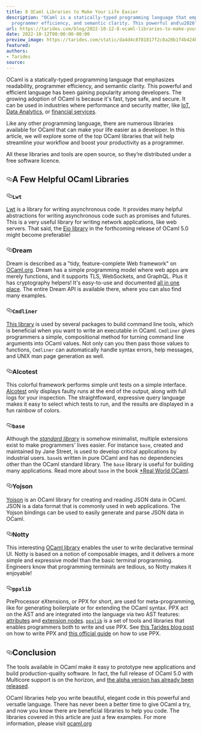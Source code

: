 ```yaml
---
title: 8 OCaml Libraries to Make Your Life Easier
description: "OCaml is a statically-typed programming language that emphasizes readability,
  programmer efficiency, and semantic clarity. This powerful and\u2026"
url: https://tarides.com/blog/2022-10-12-8-ocaml-libraries-to-make-your-life-easier
date: 2022-10-12T00:00:00-00:00
preview_image: https://tarides.com/static/da4d4c8781817f2c0a20b1f4b424b4c9/97432/libraries.jpg
featured:
authors:
- Tarides
source:
---
```


<p>OCaml is a statically-typed programming language that emphasizes readability, programmer efficiency, and semantic clarity. This powerful and efficient language has been gaining popularity among developers. The growing adoption of OCaml is because it's fast, type safe, and secure. It can be used in industries where performance and security matter, like <a href="https://ocaml.org/success-stories/sensor-analytics-and-automation-platform-for-sustainable-agriculture">IoT</a>, <a href="https://ocaml.org/success-stories/peta-byte-scale-web-crawler">Data Analytics</a>, or <a href="https://ocaml.org/success-stories/large-scale-trading-system">financial services</a>.</p>
<p>Like any other programming language, there are numerous libraries available for OCaml that can make your life easier as a developer. In this article, we will explore some of the top OCaml libraries that will help streamline your workflow and boost your productivity as a programmer.</p>
<p>All these libraries and tools are open source, so they&rsquo;re distributed under a free software licence.</p>
<h2 style="position:relative;"><a href="https://tarides.com/feed.xml#a-few-helpful-ocaml-libraries" aria-label="a few helpful ocaml libraries permalink" class="anchor before"><svg aria-hidden="true" focusable="false" height="16" version="1.1" viewbox="0 0 16 16" width="16"><path fill-rule="evenodd" d="M4 9h1v1H4c-1.5 0-3-1.69-3-3.5S2.55 3 4 3h4c1.45 0 3 1.69 3 3.5 0 1.41-.91 2.72-2 3.25V8.59c.58-.45 1-1.27 1-2.09C10 5.22 8.98 4 8 4H4c-.98 0-2 1.22-2 2.5S3 9 4 9zm9-3h-1v1h1c1 0 2 1.22 2 2.5S13.98 12 13 12H9c-.98 0-2-1.22-2-2.5 0-.83.42-1.64 1-2.09V6.25c-1.09.53-2 1.84-2 3.25C6 11.31 7.55 13 9 13h4c1.45 0 3-1.69 3-3.5S14.5 6 13 6z"></path></svg></a>A Few Helpful OCaml Libraries</h2>
<h3 style="position:relative;"><a href="https://tarides.com/feed.xml#lwt" aria-label="lwt permalink" class="anchor before"><svg aria-hidden="true" focusable="false" height="16" version="1.1" viewbox="0 0 16 16" width="16"><path fill-rule="evenodd" d="M4 9h1v1H4c-1.5 0-3-1.69-3-3.5S2.55 3 4 3h4c1.45 0 3 1.69 3 3.5 0 1.41-.91 2.72-2 3.25V8.59c.58-.45 1-1.27 1-2.09C10 5.22 8.98 4 8 4H4c-.98 0-2 1.22-2 2.5S3 9 4 9zm9-3h-1v1h1c1 0 2 1.22 2 2.5S13.98 12 13 12H9c-.98 0-2-1.22-2-2.5 0-.83.42-1.64 1-2.09V6.25c-1.09.53-2 1.84-2 3.25C6 11.31 7.55 13 9 13h4c1.45 0 3-1.69 3-3.5S14.5 6 13 6z"></path></svg></a><strong><code>Lwt</code></strong></h3>
<p><a href="https://github.com/ocsigen/lwt">Lwt</a> is a library for writing asynchronous code. It provides many helpful abstractions for writing asynchronous code such as promises and futures. This is a very useful library for writing network applications, like web servers. That said, the <a href="https://ocaml.org/p/eio/0.5">Eio library</a> in the forthcoming release of OCaml 5.0 might become preferable!</p>
<h3 style="position:relative;"><a href="https://tarides.com/feed.xml#dream" aria-label="dream permalink" class="anchor before"><svg aria-hidden="true" focusable="false" height="16" version="1.1" viewbox="0 0 16 16" width="16"><path fill-rule="evenodd" d="M4 9h1v1H4c-1.5 0-3-1.69-3-3.5S2.55 3 4 3h4c1.45 0 3 1.69 3 3.5 0 1.41-.91 2.72-2 3.25V8.59c.58-.45 1-1.27 1-2.09C10 5.22 8.98 4 8 4H4c-.98 0-2 1.22-2 2.5S3 9 4 9zm9-3h-1v1h1c1 0 2 1.22 2 2.5S13.98 12 13 12H9c-.98 0-2-1.22-2-2.5 0-.83.42-1.64 1-2.09V6.25c-1.09.53-2 1.84-2 3.25C6 11.31 7.55 13 9 13h4c1.45 0 3-1.69 3-3.5S14.5 6 13 6z"></path></svg></a><strong>Dream</strong></h3>
<p>Dream is described as a &quot;tidy, feature-complete Web framework&quot; on <a href="https://ocaml.org/p/dream/1.0.0~alpha4">OCaml.org</a>. Dream has a simple programming model where web apps are merely functions, and it supports TLS, WebSockets, and GraphQL. Plus it has cryptography helpers! It's easy-to-use and documented <a href="https://aantron.github.io/dream/">all in one place</a>. The entire Dream API is available there, where you can also find many examples.</p>
<h3 style="position:relative;"><a href="https://tarides.com/feed.xml#cmdliner" aria-label="cmdliner permalink" class="anchor before"><svg aria-hidden="true" focusable="false" height="16" version="1.1" viewbox="0 0 16 16" width="16"><path fill-rule="evenodd" d="M4 9h1v1H4c-1.5 0-3-1.69-3-3.5S2.55 3 4 3h4c1.45 0 3 1.69 3 3.5 0 1.41-.91 2.72-2 3.25V8.59c.58-.45 1-1.27 1-2.09C10 5.22 8.98 4 8 4H4c-.98 0-2 1.22-2 2.5S3 9 4 9zm9-3h-1v1h1c1 0 2 1.22 2 2.5S13.98 12 13 12H9c-.98 0-2-1.22-2-2.5 0-.83.42-1.64 1-2.09V6.25c-1.09.53-2 1.84-2 3.25C6 11.31 7.55 13 9 13h4c1.45 0 3-1.69 3-3.5S14.5 6 13 6z"></path></svg></a><strong><code>Cmdliner</code></strong></h3>
<p><a href="https://ocaml.org/p/cmdliner/1.1.0/doc/index.html">This library</a> is used by several packages to build command line tools, which is beneficial when you want to write an executable in OCaml. <code>Cmdliner</code> gives programmers a simple, compositional method for turning command line arguments into OCaml values. Not only can you then pass those values to functions, <code>Cmdliner</code> can automatically handle syntax errors, help messages, and UNIX man page generation as well.</p>
<h3 style="position:relative;"><a href="https://tarides.com/feed.xml#alcotest" aria-label="alcotest permalink" class="anchor before"><svg aria-hidden="true" focusable="false" height="16" version="1.1" viewbox="0 0 16 16" width="16"><path fill-rule="evenodd" d="M4 9h1v1H4c-1.5 0-3-1.69-3-3.5S2.55 3 4 3h4c1.45 0 3 1.69 3 3.5 0 1.41-.91 2.72-2 3.25V8.59c.58-.45 1-1.27 1-2.09C10 5.22 8.98 4 8 4H4c-.98 0-2 1.22-2 2.5S3 9 4 9zm9-3h-1v1h1c1 0 2 1.22 2 2.5S13.98 12 13 12H9c-.98 0-2-1.22-2-2.5 0-.83.42-1.64 1-2.09V6.25c-1.09.53-2 1.84-2 3.25C6 11.31 7.55 13 9 13h4c1.45 0 3-1.69 3-3.5S14.5 6 13 6z"></path></svg></a><strong>Alcotest</strong></h3>
<p>This colorful framework performs simple unit tests on a simple interface. <a href="https://github.com/mirage/alcotest">Alcotest</a> only displays faulty runs at the end of the output, along with full logs for your inspection. The straightfoward, expressive query language makes it easy to select which tests to run, and the results are displayed in a fun rainbow of colors.</p>
<h3 style="position:relative;"><a href="https://tarides.com/feed.xml#base" aria-label="base permalink" class="anchor before"><svg aria-hidden="true" focusable="false" height="16" version="1.1" viewbox="0 0 16 16" width="16"><path fill-rule="evenodd" d="M4 9h1v1H4c-1.5 0-3-1.69-3-3.5S2.55 3 4 3h4c1.45 0 3 1.69 3 3.5 0 1.41-.91 2.72-2 3.25V8.59c.58-.45 1-1.27 1-2.09C10 5.22 8.98 4 8 4H4c-.98 0-2 1.22-2 2.5S3 9 4 9zm9-3h-1v1h1c1 0 2 1.22 2 2.5S13.98 12 13 12H9c-.98 0-2-1.22-2-2.5 0-.83.42-1.64 1-2.09V6.25c-1.09.53-2 1.84-2 3.25C6 11.31 7.55 13 9 13h4c1.45 0 3-1.69 3-3.5S14.5 6 13 6z"></path></svg></a><strong><code>base</code></strong></h3>
<p>Although the <a href="https://dev.realworldocaml.org/prologue.html#the-core-standard-library"><em>standard library</em></a> is somehow minimalist, multiple extensions exist to make programmers' lives easier. For instance <code>base</code>, created and maintained by Jane Street, is used to develop critical applications by industrial users. <code>base</code>is written in pure OCaml and has no dependencies other than the OCaml standard library. The <code>base</code> library is useful for building many applications. Read more about <code>base</code> in the book <a href="https://dev.realworldocaml.org/prologue.html#the-core-standard-library">*Real World OCaml</a>.</p>
<h3 style="position:relative;"><a href="https://tarides.com/feed.xml#yojson" aria-label="yojson permalink" class="anchor before"><svg aria-hidden="true" focusable="false" height="16" version="1.1" viewbox="0 0 16 16" width="16"><path fill-rule="evenodd" d="M4 9h1v1H4c-1.5 0-3-1.69-3-3.5S2.55 3 4 3h4c1.45 0 3 1.69 3 3.5 0 1.41-.91 2.72-2 3.25V8.59c.58-.45 1-1.27 1-2.09C10 5.22 8.98 4 8 4H4c-.98 0-2 1.22-2 2.5S3 9 4 9zm9-3h-1v1h1c1 0 2 1.22 2 2.5S13.98 12 13 12H9c-.98 0-2-1.22-2-2.5 0-.83.42-1.64 1-2.09V6.25c-1.09.53-2 1.84-2 3.25C6 11.31 7.55 13 9 13h4c1.45 0 3-1.69 3-3.5S14.5 6 13 6z"></path></svg></a><strong>Yojson</strong></h3>
<p><a href="https://github.com/ocaml-community/yojson">Yojson</a> is an OCaml library for creating and reading JSON data in OCaml. JSON is a data format that is commonly used in web applications. The Yojson bindings can be used to easily generate and parse JSON data in OCaml.</p>
<h3 style="position:relative;"><a href="https://tarides.com/feed.xml#notty" aria-label="notty permalink" class="anchor before"><svg aria-hidden="true" focusable="false" height="16" version="1.1" viewbox="0 0 16 16" width="16"><path fill-rule="evenodd" d="M4 9h1v1H4c-1.5 0-3-1.69-3-3.5S2.55 3 4 3h4c1.45 0 3 1.69 3 3.5 0 1.41-.91 2.72-2 3.25V8.59c.58-.45 1-1.27 1-2.09C10 5.22 8.98 4 8 4H4c-.98 0-2 1.22-2 2.5S3 9 4 9zm9-3h-1v1h1c1 0 2 1.22 2 2.5S13.98 12 13 12H9c-.98 0-2-1.22-2-2.5 0-.83.42-1.64 1-2.09V6.25c-1.09.53-2 1.84-2 3.25C6 11.31 7.55 13 9 13h4c1.45 0 3-1.69 3-3.5S14.5 6 13 6z"></path></svg></a><strong>Notty</strong></h3>
<p>This interesting <a href="https://ocaml.org/p/notty/0.2.3">OCaml library</a> enables the user to write declarative terminal UI. Notty is based on a notion
of composable images, and it delivers a more simple and expressive model than the basic terminal programming. Engineers know that programming terminals are tedious, so Notty makes it enjoyable!</p>
<h3 style="position:relative;"><a href="https://tarides.com/feed.xml#ppxlib" aria-label="ppxlib permalink" class="anchor before"><svg aria-hidden="true" focusable="false" height="16" version="1.1" viewbox="0 0 16 16" width="16"><path fill-rule="evenodd" d="M4 9h1v1H4c-1.5 0-3-1.69-3-3.5S2.55 3 4 3h4c1.45 0 3 1.69 3 3.5 0 1.41-.91 2.72-2 3.25V8.59c.58-.45 1-1.27 1-2.09C10 5.22 8.98 4 8 4H4c-.98 0-2 1.22-2 2.5S3 9 4 9zm9-3h-1v1h1c1 0 2 1.22 2 2.5S13.98 12 13 12H9c-.98 0-2-1.22-2-2.5 0-.83.42-1.64 1-2.09V6.25c-1.09.53-2 1.84-2 3.25C6 11.31 7.55 13 9 13h4c1.45 0 3-1.69 3-3.5S14.5 6 13 6z"></path></svg></a><strong><code>ppxlib</code></strong></h3>
<p>PreProcessor eXtensions, or PPX for short, are used for meta-programming, like for generating boilerplate or for extending the OCaml syntax. PPX act on the AST and are integrated into the language via two AST features: <a href="https://ocaml.org/manual/attributes.html">attributes</a> and <a href="https://ocaml.org/manual/extensionnodes.html">extension nodes</a>. <a href="https://github.com/ocaml-ppx/ppxlib"><code>ppxlib</code></a> is a set of tools and libraries that enables programmers both to write and use PPX. See <a href="https://tarides.com/blog/2019-05-09-an-introduction-to-ocaml-ppx-ecosystem">this Tarides blog post</a> on how to write PPX and <a href="https://ocaml.org/docs/metaprogramming">this official guide</a> on how to use PPX.</p>
<h2 style="position:relative;"><a href="https://tarides.com/feed.xml#conclusion" aria-label="conclusion permalink" class="anchor before"><svg aria-hidden="true" focusable="false" height="16" version="1.1" viewbox="0 0 16 16" width="16"><path fill-rule="evenodd" d="M4 9h1v1H4c-1.5 0-3-1.69-3-3.5S2.55 3 4 3h4c1.45 0 3 1.69 3 3.5 0 1.41-.91 2.72-2 3.25V8.59c.58-.45 1-1.27 1-2.09C10 5.22 8.98 4 8 4H4c-.98 0-2 1.22-2 2.5S3 9 4 9zm9-3h-1v1h1c1 0 2 1.22 2 2.5S13.98 12 13 12H9c-.98 0-2-1.22-2-2.5 0-.83.42-1.64 1-2.09V6.25c-1.09.53-2 1.84-2 3.25C6 11.31 7.55 13 9 13h4c1.45 0 3-1.69 3-3.5S14.5 6 13 6z"></path></svg></a>Conclusion</h2>
<p>The tools available in OCaml make it easy to prototype new applications and build production-quality software. In fact, the full release of OCaml 5.0 with Multicore support is on the horizon, and <a href="https://tarides.com/blog/2022-06-15-ocaml-5-alpha-release">the alpha version has already been released</a>.</p>
<p>OCaml libraries help you write beautiful, elegant code in this powerful and versatle language. There has never been a better time to give OCaml a try, and now you know there are beneficial libraries to help you code. The libraries covered in this article are just a few examples. For more information, please visit <a href="https://ocaml.org/packages">ocaml.org</a></p>
